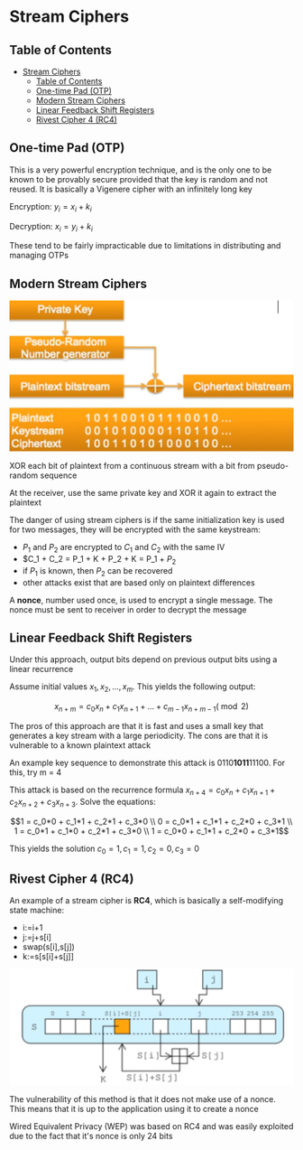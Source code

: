 # Stream Ciphers

## Table of Contents

- [Stream Ciphers](#stream-ciphers)
  - [Table of Contents](#table-of-contents)
  - [One-time Pad (OTP)](#one-time-pad-otp)
  - [Modern Stream Ciphers](#modern-stream-ciphers)
  - [Linear Feedback Shift Registers](#linear-feedback-shift-registers)
  - [Rivest Cipher 4 (RC4)](#rivest-cipher-4-rc4)

## One-time Pad (OTP)

This is a very powerful encryption technique, and is the only one to be known to be provably secure provided that the key is random and not reused. It is basically a Vigenere cipher with an infinitely long key

Encryption: $y_i = x_i + k_i$

Decryption: $x_i = y_i + k_i$

These tend to be fairly impracticable due to limitations in distributing and managing OTPs

## Modern Stream Ciphers

![stream_cipher](/notes/assets/private_key_crypto/stream_cipher.PNG)

XOR each bit of plaintext from a continuous stream with a bit from pseudo-random sequence

At the receiver, use the same private key and XOR it again to extract the plaintext

The danger of using stream ciphers is if the same initialization key is used for two messages, they will be encrypted with the same keystream:

- $P_1$ and $P_2$ are encrypted to $C_1$ and $C_2$ with the same IV
- $C_1 + C_2 = P_1 + K + P_2 + K = P_1 + $P_2$
- if $P_1$ is known, then $P_2$ can be recovered
- other attacks exist that are based only on plaintext differences

A **nonce**, number used once, is used to encrypt a single message. The nonce must be sent to receiver in order to decrypt the message

## Linear Feedback Shift Registers

Under this approach, output bits depend on previous output bits using a linear recurrence

Assume initial values $x_1,x_2,...,x_m$. This yields the following output:

$$x_{n+m} = c_0x_n + c_1x_{n+1}+...+c_{m-1}x_{n+m-1}(\bmod2)$$

The pros of this approach are that it is fast and uses a small key that generates a key stream with a large periodicity. The cons are that it is vulnerable to a known plaintext attack

An example key sequence to demonstrate this attack is 0110**1011**11100. For this, try m = 4

This attack is based on the recurrence formula $x_{n+4} = c_0x_n + c_1x_{n+1} + c_2x_{n+2} + c_3x_{n+3}$. Solve the equations:

$$1 = c_0*0 + c_1*1 + c_2*1 + c_3*0 \\
0 = c_0*1 + c_1*1 + c_2*0 + c_3*1 \\
1 = c_0*1 + c_1*0 + c_2*1 + c_3*0 \\
1 = c_0*0 + c_1*1 + c_2*0 + c_3*1$$

This yields the solution $c_0 = 1, c_1 = 1, c_2 =0, c_3 = 0$

## Rivest Cipher 4 (RC4)

An example of a stream cipher is **RC4**, which is basically a self-modifying state machine:

- i:=i+1
- j:=j+s[i]
- swap(s[i],s[j])
- k:=s[s[i]+s[j]]

![rc4](/notes/assets/private_key_crypto/rc4.PNG)

The vulnerability of this method is that it does not make use of a nonce. This means that it is up to the application using it to create a nonce

Wired Equivalent Privacy (WEP) was based on RC4 and was easily exploited due to the fact that it's nonce is only 24 bits
